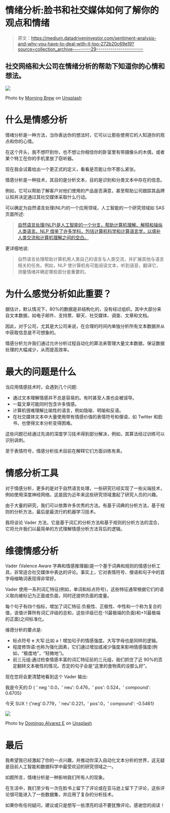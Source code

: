 # 情绪分析:脸书和社交媒体如何了解你的观点和情绪

> 原文：<https://medium.datadriveninvestor.com/sentiment-analysis-and-why-you-have-to-deal-with-it-too-272b20c69e19?source=collection_archive---------29----------------------->

## 社交网络和大公司在情绪分析的帮助下知道你的心情和想法。

![](img/a3801329c8e58f650c4075d57150d146.png)

Photo by [Morning Brew](https://unsplash.com/@morningbrew/likes) on [Unsplash](https://unsplash.com/)

# 什么是情感分析

情绪分析是一种方法，当你表达你的想法时，它可以让那些使用它的人知道你的观点和你的心情。

在这个开头，我不想吓到你，也不想让你相信你的卧室里有带摄像头的木偶，或者某个特工在你的手机里放了窃听器。

现在我会试着给出一个更正式的定义，看看是否能让你不那么紧张。

情感分析是一种技术，其目的是分析文本，目的是识别和分类文本中存在的信息。

例如，它可以帮助了解客户对他们使用的产品是否满意，甚至帮助公司跟踪其品牌认知并决定通过其社交媒体采取什么行动。

可以确定为自然语言处理(NLP)的一个应用领域，人工智能的一个研究领域如 SAS 页面所述:

> [自然语言处理(NLP)是人工智能的一个分支，帮助计算机理解、解释和操纵人类语言。NLP 借鉴了许多学科，包括计算机科学和计算语言学，以填补人类交流和计算机理解之间的空白。](https://www.sas.com/it_it/insights/analytics/what-is-natural-language-processing-nlp.html)

更详细地说:

> 自然语言处理帮助计算机用人类自己的语言与人类交流，并扩展其他与语言相关的任务。例如，NLP 使计算机有可能阅读文本，听到语音，翻译它，测量情绪并确定哪些部分是重要的。

# 为什么感觉分析如此重要？

据估计，默认情况下，80%的数据是非结构化的，没有经过组织。其中大部分来自文本数据，如电子邮件、支持票、聊天、社交媒体、调查、文章和文档。

因此，对于公司，尤其是大公司来说，在合理的时间内单独分析所有文本数据并从中获取信息是不可想象的。

情感分析允许我们通过允许分析过程自动化的算法来管理大量文本数据，保证数据处理的大幅减少，从而提高效率。

# 最大的问题是什么

当应用情感技术时，会遇到几个问题:

*   通过文本理解情感并不总是容易的。有时甚至人类也会被误导。
*   一篇文章可能同时包含许多情感。
*   计算机很难理解比喻性的语言，例如隐喻、明喻和反语。
*   在社交媒体文本中大量使用带有情感价值的表情符号和俚语，如 Twitter 和脸书，也使得文本分析变得困难。

这些问题已经通过先进的深度学习技术得到部分解决，例如，其算法经过训练可以识别讽刺。

至于表情符号，情感分析技术目前在解释它们方面训练有素。

# 情感分析工具

对于情感分析，更多的是对于自然语言处理，一些研究已经实现了一些尖端技术，例如使用深度神经网络。这是因为近年来这些研究领域激起了研究人员的兴趣。

由于大量的研究，我们可以依靠许多优秀的方法。有基于词典的分析方法，基于规则的分析方法，最后是最流行的机器学习技术。

我将谈论 Vader 方法，它是基于词汇的分析方法和基于规则的分析方法的混合，它将允许我们以最简单的方式理解情感分析方法背后的逻辑。

# 维德情感分析

Vader (Valence Aware 字典和情感推理器)是一个基于词典和规则的情感分析工具，非常适合社交媒体中表达的评论。事实上，它对表情符号、俚语和句子中的首字母缩略词表现得非常好。

Vader 使用一系列词汇特征(例如，单词和标点符号)，这些特征通常根据它们的语义取向被标记为正面或负面，同时还提供负面的度量。

每个句子有四个指标，增加了词汇特征:负极性、正极性、中性和一个称为复合的值，该值计算所有词汇评级的总和，这些评级已在-1(最极端的负面)和+1(最极端的正面)之间标准化。

维德分析的要点是:

*   标点符号 e 大写:比如 a！增加句子的情感强度。大写字母也是同样的逻辑。
*   程度修饰语:也称为强化因素，它们通过增加或减少强度来影响情感强度(例如，“极度地”，“轻微地”)。
*   前三元组:通过检查情感丰富的词汇特征前的三元组，我们抓住了近 90%的否定翻转文本极性的情况。否定的句子会是“这里的食物真的没那么好”。

现在您将会更清楚地看到这个 Vader 输出:

我是今天的:D { ' neg ':0.0，' neu': 0.476，' pos': 0.524，' compound': 0.6705}

今天 SUX！{'neg':0.779，' neu':0.221，' pos':0，' compound': -0.5461}

![](img/451fc5f2e012757cd662b4480a720982.png)

Photo by [Domingo Alvarez E](https://unsplash.com/@domingoalvarze?utm_source=unsplash&utm_medium=referral&utm_content=creditCopyText) on [Unsplash](https://unsplash.com/s/photos/emoji?utm_source=unsplash&utm_medium=referral&utm_content=creditCopyText)

# 最后

我希望我已经激起了你的一点兴趣，并推动你深入自动化文本分析的世界，这无疑是目前人工智能和数据科学中最受欢迎的研究领域之一。

如题所言，情绪分析是一种影响我们所有人的现象。

在生活中，我们至少有一次在脸书上留下了评论或在亚马逊上留下了评论，这些评论很可能进入了一些数据集，并应用了复杂的分析技术。

如果你有任何疑问，建议或只是想写一些漂亮的话不要犹豫评论。感谢您的阅读！